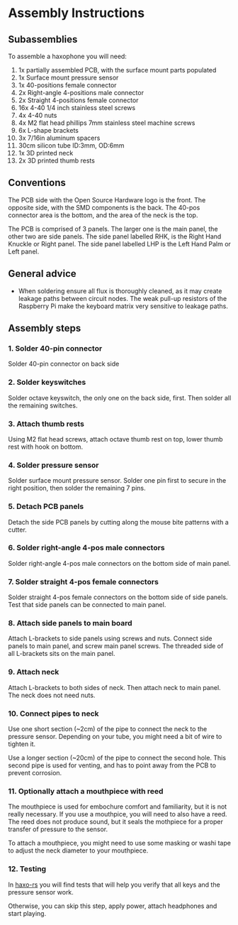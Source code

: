 
# Assembly Instructions

## Subassemblies

To assemble a haxophone you will need:

1. 1x partially assembled PCB, with the surface mount parts populated
2. 1x Surface mount pressure sensor
3. 1x 40-positions female connector
4. 2x Right-angle 4-positions male connector 
5. 2x Straight 4-positions female connector 
6. 16x 4-40 1/4 inch stainless steel screws
7. 4x 4-40 nuts
8. 4x M2 flat head phillips 7mm stainless steel machine screws
9. 6x L-shape brackets
10. 3x 7/16in aluminum spacers
11. 30cm silicon tube ID:3mm, OD:6mm
12. 1x 3D printed neck
13. 2x 3D printed thumb rests

## Conventions

The PCB side with the Open Source Hardware logo is the front.
The opposite side, with the SMD components is the back.
The 40-pos connector area is the bottom, and the area of the neck is the top.

The PCB is comprised of 3 panels.  The larger one is the main panel, the other
two are side panels.  The side panel labelled RHK, is the Right Hand Knuckle or
Right panel.  The side panel labelled LHP is the Left Hand Palm or Left panel.

## General advice

* When soldering ensure all flux is thoroughly cleaned, as it may create leakage paths between circuit nodes.  The weak pull-up resistors of the Raspberry Pi make the keyboard matrix very sensitive to leakage paths.

## Assembly steps

### 1. Solder 40-pin connector

Solder 40-pin connector on back side

### 2. Solder keyswitches

Solder octave keyswitch, the only one on the back side, first.
Then solder all the remaining switches.

### 3. Attach thumb rests

Using M2 flat head screws, attach octave thumb rest on top, lower thumb rest
with hook on bottom.

### 4. Solder pressure sensor

Solder surface mount pressure sensor.  Solder one pin first to secure in the right position, then solder the remaining 7 pins.

### 5. Detach PCB panels

Detach the side PCB panels by cutting along the mouse bite patterns with a cutter.

### 6. Solder right-angle 4-pos male connectors

Solder right-angle 4-pos male connectors on the bottom side of main panel.

### 7. Solder straight 4-pos female connectors

Solder straight 4-pos female connectors on the bottom side of side panels.
Test that side panels can be connected to main panel.

### 8. Attach side panels to main board

Attach L-brackets to side panels using screws and nuts.  Connect side panels to main panel, and screw main panel screws.  The threaded side of all L-brackets sits on the main panel.

### 9. Attach neck

Attach L-brackets to both sides of neck.  Then attach neck to main panel.  The neck does not need nuts.

### 10. Connect pipes to neck 

Use one short section (~2cm) of the pipe to connect the neck to the pressure sensor.  Depending on your tube, you might need a bit of wire to tighten it.

Use a longer section (~20cm) of the pipe to connect the second hole.  This second pipe is used for venting, and has to point away from the PCB to prevent corrosion.

### 11. Optionally attach a mouthpiece with reed

The mouthpiece is used for embochure comfort and familiarity, but it is not really necessary.  If you use a mouthpice, you will need to also have a reed.  The reed does not produce sound, but it seals the mothpiece for a proper transfer of pressure to the sensor.

To attach a mouthpiece, you might need to use some masking or washi tape to adjust the neck diameter to your mouthpiece.

### 12. Testing

In [haxo-rs](https://github.com/jcard0na/haxo-rs#testing) you will find tests that will help you verify that all keys and the pressure sensor work.

Otherwise, you can skip this step, apply power, attach headphones and start playing.
